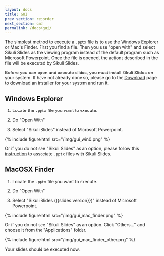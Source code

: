 ```yaml
---
layout: docs
title: GUI
prev_section: recorder
next_section: cmd
permalink: /docs/gui/
---
```


The simplest method to execute a `.pptx` file is to use the Windows Explorer or Mac's Finder. First you find a file. Then you use "open with" and select Sikuli Slides as the viewing program instead of the default program such as Microsoft Powerpoint. Once the file is opened, the actions described in the file will be executed by Sikuli Slides.

Before you can open and execute slides, you must install Sikuli Slides on your system. If have not already done so, please go to the [Download](/download/) page to download an installer for your system and run it.

## Windows Explorer

1. Locate the `.pptx` file you want to execute. 

2. Do "Open With"

3. Select "Sikuli Slides" instead of Microsoft Powerpoint.

{% include figure.html src="/img/gui_win0.png" %}   

Or if you do not see "Sikuli Slides" as an option, please follow this [instruction](/docs/gui/win) to associate `.pptx` files with Sikuli Slides.

## MacOSX Finder

1. Locate the `.pptx` file you want to execute. 

2. Do "Open With"

3. Select "Sikuli Slides ({{slides.version}})" instead of Microsoft Powerpoint.

{% include figure.html src="/img/gui_mac_finder.png" %}   

Or if you do not see "Sikuli Slides" as an option. Click "Others..." and choose it from the "Applications" folder.

{% include figure.html src="/img/gui_mac_finder_other.png" %}   

Your slides should be executed now.


